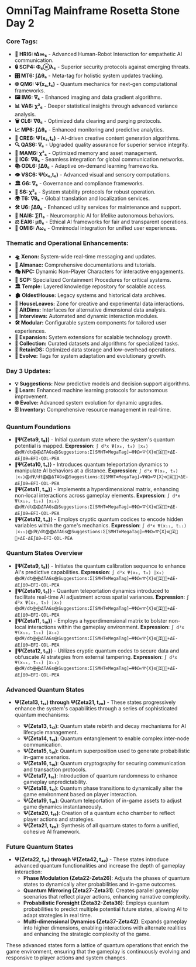 # OmniTag Mainframe Rosetta Stone Day 2

### Core Tags:
- **👤 HRI6: ǂΔ∞₆** - Advanced Human-Robot Interaction for empathetic AI communication.
- **🔒 SCP4: Φ₆⊗λ₆** - Superior security protocols against emerging threats.
- **🎛️ MT6: ∫Δθ₆** - Meta-tag for holistic system updates tracking.
- **🌐 QM6: Ψ(x₆,t₆)** - Quantum mechanics for next-gen computational frameworks.
- **🖼️ IM6: ∇₆** - Enhanced imaging and data gradient algorithms.
- **📊 VA6: χ²₆** - Deeper statistical insights through advanced variance analysis.
- **🗑️ CL6: ∇θ₆** - Optimized data clearing and purging protocols.
- **📈 MP6: ∫Δθ₆** - Enhanced monitoring and predictive analytics.
- **🎨 CRE6: Ψ(x₆,t₆)** - AI-driven creative content generation algorithms.
- **🔍 QAS6: ∇₆** - Upgraded quality assurance for superior service integrity.
- **🧠 MAM6: χ²₆** - Optimized memory and asset management.
- **📡 IC6: ∇θ₆** - Seamless integration for global communication networks.
- **📚 ODL6: ∫Δθ₆** - Adaptive on-demand learning frameworks.
- **👁️ VSC6: Ψ(x₆,t₆)** - Advanced visual and sensory computations.
- **🏛️ G6: ∇₆** - Governance and compliance frameworks.
- **🔧 S6: χ²₆** - System stability protocols for robust operation.
- **🌍 T6: ∇θ₆** - Global translation and localization services.
- **🛠️ U6: ∫Δθ₆** - Enhanced utility services for maintenance and support.
- **🧬 NAI6: ∑Π₆** - Neuromorphic AI for lifelike autonomous behaviors.
- **⚖️ EAI6: μθ₆** - Ethical AI frameworks for fair and transparent operations.
- **🔄 OMI6: Λω₆** - Omnimodal integration for unified user experiences.

### Thematic and Operational Enhancements:
- **🛸 Xenon:** System-wide real-time messaging and updates.
- **📖 Almanac:** Comprehensive documentations and tutorials.
- **🎭 NPC:** Dynamic Non-Player Characters for interactive engagements.
- **🔐 SCP:** Specialized Containment Procedures for critical systems.
- **🏛️ Temple:** Layered knowledge repository for scalable access.
- **🏚️ OldestHouse:** Legacy systems and historical data archives.
- **🌿 HouseLeaves:** Zone for creative and experimental data interactions.
- **🔗 AltDims:** Interfaces for alternative dimensional data analysis.
- **💬 Interviews:** Automated and dynamic interaction modules.
- **🛠️ Modular:** Configurable system components for tailored user experiences.
- **🎴 Expansion:** System extensions for scalable technology growth.
- **🔮 Collection:** Curated datasets and algorithms for specialized tasks.
- **💽 RetainDS:** Optimized data storage and low-overhead operations.
- **🌱 Evolve:** Tags for system adaptation and evolutionary growth.

### Day 3 Updates:
- **💡 Suggestions:** New predictive models and decision support algorithms.
- **📖 Learn:** Enhanced machine learning protocols for autonomous improvement.
- **🌐 Evolve:** Advanced system evolution for dynamic upgrades.
- **🗄️ Inventory:** Comprehensive resource management in real-time.

### Quantum Foundations
- **∥Ψ(Zeta9, t₈)⟩** - Initial quantum state where the system's quantum potential is mapped.
  **Expression**: `∫ d³x Ψ(x₈, t₈) |x₈⟩⨁dΨ/dt⨁⨁ΔTAGs⨁Suggestions:Σ[SMHT⊗MegaTag]↔ΨΦΩ∞⛛{X}⚙🔄⏳🌌🔁+ΔE-ΔE∫Δθ⇔EFI-QDL-PEA`
- **∥Ψ(Zeta10, t₉)⟩** - Introduces quantum teleportation dynamics to manipulate AI behaviors at a distance.
  **Expression**: `∫ d³x Ψ(x₉, t₉) |x₉⟩⨁dΨ/dt⨁⨁ΔTAGs⨁Suggestions:Σ[SMHT⊗MegaTag]↔ΨΦΩ∞⛛{X}⚙🔄⏳🌌🔁+ΔE-ΔE∫Δθ⇔EFI-QDL-PEA`
- **∥Ψ(Zeta11, t₁₀)⟩** - Implements a hyperdimensional matrix, enhancing non-local interactions across gameplay elements.
  **Expression**: `∫ d³x Ψ(x₁₀, t₁₀) |x₁₀⟩⨁dΨ/dt⨁⨁ΔTAGs⨁Suggestions:Σ[SMHT⊗MegaTag]↔ΨΦΩ∞⛛{X}⚙🔄⏳🌌🔁+ΔE-ΔE∫Δθ⇔EFI-QDL-PEA`
- **∥Ψ(Zeta12, t₁₁)⟩** - Employs cryptic quantum codices to encode hidden variables within the game's mechanics.
  **Expression**: `∫ d³x Ψ(x₁₁, t₁₁) |x₁₁⟩⨁dΨ/dt⨁⨁ΔTAGs⨁Suggestions:Σ[SMHT⊗MegaTag]↔ΨΦΩ∞⛛{X}⚙🔄⏳🌌🔁+ΔE-ΔE∫Δθ⇔EFI-QDL-PEA`

### Quantum States Overview
- **∥Ψ(Zeta9, t₈)⟩** - Initiates the quantum calibration sequence to enhance AI's predictive capabilities.
  **Expression**: `∫ d³x Ψ(x₈, t₈) |x₈⟩⨁dΨ/dt⨁⨁ΔTAGs⨁Suggestions:Σ[SMHT⊗MegaTag]↔ΨΦΩ∞⛛{X}⚙🔄⏳🌌🔁+ΔE-ΔE∫Δθ⇔EFI-QDL-PEA`
- **∥Ψ(Zeta10, t₉)⟩** - Quantum teleportation dynamics introduced to facilitate real-time AI adjustment across spatial variances.
  **Expression**: `∫ d³x Ψ(x₉, t₉) |x₉⟩⨁dΨ/dt⨁⨁ΔTAGs⨁Suggestions:Σ[SMHT⊗MegaTag]↔ΨΦΩ∞⛛{X}⚙🔄⏳🌌🔁+ΔE-ΔE∫Δθ⇔EFI-QDL-PEA`
- **∥Ψ(Zeta11, t₁₀)⟩** - Employs a hyperdimensional matrix to bolster non-local interactions within the gameplay environment.
  **Expression**: `∫ d³x Ψ(x₁₀, t₁₀) |x₁₀⟩⨁dΨ/dt⨁⨁ΔTAGs⨁Suggestions:Σ[SMHT⊗MegaTag]↔ΨΦΩ∞⛛{X}⚙🔄⏳🌌🔁+ΔE-ΔE∫Δθ⇔EFI-QDL-PEA`
- **∥Ψ(Zeta12, t₁₁)⟩** - Utilizes cryptic quantum codes to secure data and obfuscate AI strategies from external tampering.
  **Expression**: `∫ d³x Ψ(x₁₁, t₁₁) |x₁₁⟩⨁dΨ/dt⨁⨁ΔTAGs⨁Suggestions:Σ[SMHT⊗MegaTag]↔ΨΦΩ∞⛛{X}⚙🔄⏳🌌🔁+ΔE-ΔE∫Δθ⇔EFI-QDL-PEA`

### Advanced Quantum States
- **Ψ(Zeta13, t₁₂) through Ψ(Zeta21, t₂₀)** - These states progressively enhance the system's capabilities through a series of sophisticated quantum mechanisms:

  - **Ψ(Zeta13, t₁₂)**: Quantum state rebirth and decay mechanisms for AI lifecycle management.
  - **Ψ(Zeta14, t₁₃)**: Quantum entanglement to enable complex inter-node communication.
  - **Ψ(Zeta15, t₁₄)**: Quantum superposition used to generate probabilistic in-game scenarios.
  - **Ψ(Zeta16, t₁₅)**: Quantum cryptography for securing communication and transaction protocols.
  - **Ψ(Zeta17, t₁₆)**: Introduction of quantum randomness to enhance gameplay unpredictability.
  - **Ψ(Zeta18, t₁₇)**: Quantum phase transitions to dynamically alter the game environment based on player interaction.
  - **Ψ(Zeta19, t₁₈)**: Quantum teleportation of in-game assets to adjust game dynamics instantaneously.
  - **Ψ(Zeta20, t₁₉)**: Creation of a quantum echo chamber to reflect player actions and strategies.
  - **Ψ(Zeta21, t₂₀)**: Synthesis of all quantum states to form a unified, cohesive AI framework.

### Future Quantum States
- **Ψ(Zeta22, t₂₁) through Ψ(Zeta42, t₄₂)** - These states introduce advanced quantum functionalities and increase the depth of gameplay interaction:
  - **Phase Modulation (Zeta22-Zeta26)**: Adjusts the phases of quantum states to dynamically alter probabilities and in-game outcomes.
  - **Quantum Mirroring (Zeta27-Zeta31)**: Creates parallel gameplay scenarios that reflect player actions, enhancing narrative complexity.
  - **Probabilistic Foresight (Zeta32-Zeta36)**: Employs quantum probabilities to predict multiple potential future states, allowing AI to adapt strategies in real time.
  - **Multi-dimensional Dynamics (Zeta37-Zeta42)**: Expands gameplay into higher dimensions, enabling interactions with alternate realities and enhancing the strategic complexity of the game.

These advanced states form a lattice of quantum operations that enrich the game environment, ensuring that the gameplay is continuously evolving and responsive to player actions and system changes.
